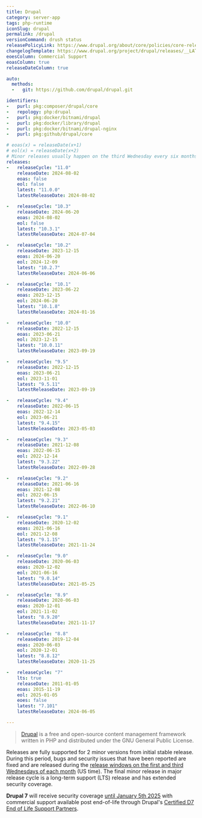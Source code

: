 ```yaml
---
title: Drupal
category: server-app
tags: php-runtime
iconSlug: drupal
permalink: /drupal
versionCommand: drush status
releasePolicyLink: https://www.drupal.org/about/core/policies/core-release-cycles/schedule
changelogTemplate: https://www.drupal.org/project/drupal/releases/__LATEST__
eoesColumn: Commercial Support
eoasColumn: true
releaseDateColumn: true

auto:
  methods:
  -   git: https://github.com/drupal/drupal.git

identifiers:
-   purl: pkg:composer/drupal/core
-   repology: php:drupal
-   purl: pkg:docker/bitnami/drupal
-   purl: pkg:docker/library/drupal
-   purl: pkg:docker/bitnami/drupal-nginx
-   purl: pkg:github/drupal/core

# eoas(x) = releaseDate(x+1)
# eol(x) = releaseDate(x+2)
# Minor releases usually happen on the third Wednesday every six months.
releases:
-   releaseCycle: "11.0"
    releaseDate: 2024-08-02
    eoas: false
    eol: false
    latest: "11.0.0"
    latestReleaseDate: 2024-08-02

-   releaseCycle: "10.3"
    releaseDate: 2024-06-20
    eoas: 2024-08-02
    eol: false
    latest: "10.3.1"
    latestReleaseDate: 2024-07-04

-   releaseCycle: "10.2"
    releaseDate: 2023-12-15
    eoas: 2024-06-20
    eol: 2024-12-09
    latest: "10.2.7"
    latestReleaseDate: 2024-06-06

-   releaseCycle: "10.1"
    releaseDate: 2023-06-22
    eoas: 2023-12-15
    eol: 2024-06-20
    latest: "10.1.8"
    latestReleaseDate: 2024-01-16

-   releaseCycle: "10.0"
    releaseDate: 2022-12-15
    eoas: 2023-06-21
    eol: 2023-12-15
    latest: "10.0.11"
    latestReleaseDate: 2023-09-19

-   releaseCycle: "9.5"
    releaseDate: 2022-12-15
    eoas: 2023-06-21
    eol: 2023-11-01
    latest: "9.5.11"
    latestReleaseDate: 2023-09-19

-   releaseCycle: "9.4"
    releaseDate: 2022-06-15
    eoas: 2022-12-14
    eol: 2023-06-21
    latest: "9.4.15"
    latestReleaseDate: 2023-05-03

-   releaseCycle: "9.3"
    releaseDate: 2021-12-08
    eoas: 2022-06-15
    eol: 2022-12-14
    latest: "9.3.22"
    latestReleaseDate: 2022-09-28

-   releaseCycle: "9.2"
    releaseDate: 2021-06-16
    eoas: 2021-12-08
    eol: 2022-06-15
    latest: "9.2.21"
    latestReleaseDate: 2022-06-10

-   releaseCycle: "9.1"
    releaseDate: 2020-12-02
    eoas: 2021-06-16
    eol: 2021-12-08
    latest: "9.1.15"
    latestReleaseDate: 2021-11-24

-   releaseCycle: "9.0"
    releaseDate: 2020-06-03
    eoas: 2020-12-02
    eol: 2021-06-16
    latest: "9.0.14"
    latestReleaseDate: 2021-05-25

-   releaseCycle: "8.9"
    releaseDate: 2020-06-03
    eoas: 2020-12-01
    eol: 2021-11-02
    latest: "8.9.20"
    latestReleaseDate: 2021-11-17

-   releaseCycle: "8.8"
    releaseDate: 2019-12-04
    eoas: 2020-06-03
    eol: 2020-12-01
    latest: "8.8.12"
    latestReleaseDate: 2020-11-25

-   releaseCycle: "7"
    lts: true
    releaseDate: 2011-01-05
    eoas: 2015-11-19
    eol: 2025-01-05
    eoes: false
    latest: "7.101"
    latestReleaseDate: 2024-06-05

---
```


> [Drupal](https://www.drupal.org/) is a free and open-source content management framework written
> in PHP and distributed under the GNU General Public License.

Releases are fully supported for 2 minor versions from initial stable release. During this period,
bugs and security issues that have been reported are fixed and are released during the
[release windows on the first and third Wednesdays of each month](https://www.drupal.org/about/core/policies/core-release-cycles/schedule#windows)
(US time). The final minor release in major release cycle is a long-term support (LTS) release and
has extended security coverage.

**Drupal 7** will receive security coverage
[until January 5th 2025](https://www.drupal.org/about/core/policies/core-release-cycles/schedule#s-drupal-7-and-9-end-of-life-dates)
with commercial support available post end-of-life through Drupal's [Certified D7 End of Life Support Partners](https://www.drupal.org/about/drupal-7/d7eol/partners#commercial-support).
